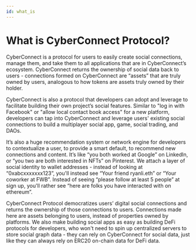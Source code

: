 ```yaml
---
id: what_is
---
```


# What is CyberConnect Protocol?
CyberConnect is a protocol for users to easily create social connections, manage them, and take them to all applications that are in CyberConnect’s ecosystem. CyberConnect returns the ownership of social data back to users - connections formed on CyberConnect are “assets” that are truly owned by users, analogous to how  tokens are assets truly owned by their holder.   

CyberConnect is also a protocol that developers can adopt and leverage to facilitate building their own project’s social features. Similar to "log in with Facebook" or "allow local contact book access" for a new platform, developers can tap into CyberConnect and leverage users' existing social connections to build a multiplayer social app, game, social trading, and DAOs.

It’s also a huge recommendation system or network engine for developers to contextualize a user, to provide a smart default, to recommend new connections and content. It’s like “you both worked at Google” on LinkedIn, or “you two are both interested in NFTs” on Pinterest. We attach a layer of social identity to wallet addresses - instead of looking at “0xabcxxxxxxx123”, you'll instead see “Your friend ryanli.eth” or “Your coworker at FWB”. Instead of seeing “please follow at least 5 people” at sign up, you'll rather see “here are folks you have interacted with on ethereum”.

CyberConnect Protocol democratizes users’ digital social connections and returns the ownership of those connections to users. Connections made here are assets belonging to users, instead of properties owned by platforms. We also make building social apps as easy as building DeFi protocols for developers, who won't need to spin up centralized servers to store social graph data - they can rely on CyberConnect for social data, just like they can always rely on ERC20 on-chain data for DeFi data. 

